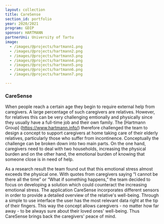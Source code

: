 ```yaml
---
layout: collection
title: CareSense
section_id: portfolio
year: 2020/2021
program: GDIP
sponsor: HARTMANN
partnerUni: University of Tartu
image:
  - /images/@projects/hartmann1.png
  - /images/@projects/hartmann2.png
  - /images/@projects/hartmann3.png
  - /images/@projects/hartmann4.png
  - /images/@projects/hartmann5.png
  - /images/@projects/hartmann6.png
  - /images/@projects/hartmann7.png

---
```


### **CareSense** 

When people reach a certain age they begin to require external help from caregivers. A large
percentage of such caregivers are relatives. However, for relatives this can be very challenging emtionally and physically since they usually have a full-time job and their own family. The [Hartmann Group] (https://www.hartmann.info/) therefore challenged the team to design a concept to support caregivers at home taking care of their elderly relatives, particularly those who suffer from incontinence. Conceptually the challenge can be broken down into two main parts. On the one hand, caregivers need to deal with two households, increasing the physical burden and on the other hand, the emotional burden of knowing that someone close is in need of help. 

As a research result the team found out that this emotional stress almost exceeds the
physical one. With quotes from caregivers saying “I cannot be there all the time” or “What if
something happens,” the team decided to focus on developing a solution which could counteract
the increasing emotional stress. The application CareSense incorporates different sensors in
order to provide a detailed overview of the relative's well-being. Through a simple to use
interface the user has the most relevant data right at the tip of their fingers. This way the concept allows caregivers - no matter how far away - to be always sure about their loved ones'
well-being. Thus CareSense brings back the caregivers' peace of mind. 
